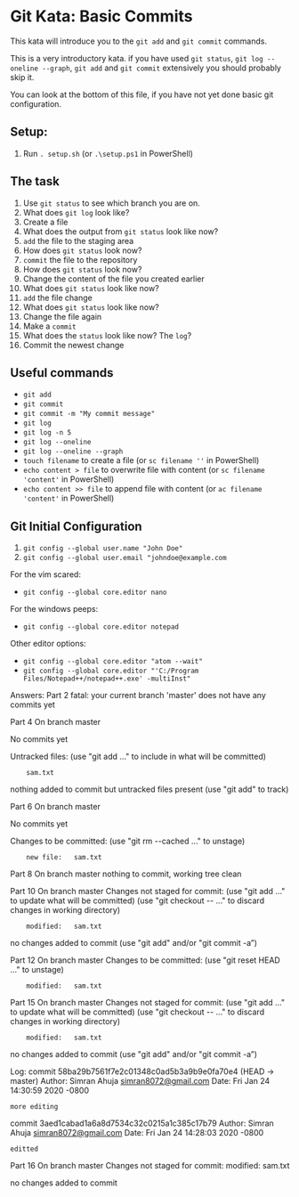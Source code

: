 # Git Kata: Basic Commits
This kata will introduce you to the `git add` and `git commit` commands.

This is a very introductory kata. if you have used `git status`, `git log --oneline --graph`, `git add` and `git commit` extensively you should probably skip it.

You can look at the bottom of this file, if you have not yet done basic git configuration.

## Setup:

1. Run `. setup.sh` (or `.\setup.ps1` in PowerShell)

## The task

1. Use `git status` to see which branch you are on.
2. What does `git log` look like?
3. Create a file
4. What does the output from `git status` look like now?
5. `add` the file to the staging area
6. How does `git status` look now?
7. `commit` the file to the repository
8. How does `git status` look now?
9. Change the content of the file you created earlier
10. What does `git status` look like now?
11. `add` the file change
12. What does `git status` look like now?
13. Change the file again
14. Make a `commit`
15. What does the `status` look like now? The `log`?
16. Commit the newest change

## Useful commands
- `git add`
- `git commit`
- `git commit -m "My commit message"`
- `git log`
- `git log -n 5`
- `git log --oneline`
- `git log --oneline --graph`
- `touch filename` to create a file (or `sc filename ''` in PowerShell)
- `echo content > file` to overwrite file with content (or `sc filename 'content'` in PowerShell)
- `echo content >> file` to append file with content (or `ac filename 'content'` in PowerShell)


## Git Initial Configuration
1. `git config --global user.name "John Doe"`
1. `git config --global user.email "johndoe@example.com`

For the vim scared:
- `git config --global core.editor nano`

For the windows peeps:
- `git config --global core.editor notepad`

Other editor options:
- `git config --global core.editor "atom --wait"`
- `git config --global core.editor "'C:/Program Files/Notepad++/notepad++.exe' -multiInst"`


Answers:
Part 2
fatal: your current branch 'master' does not have any commits yet

Part 4 
 On branch master

No commits yet

Untracked files:
  (use "git add <file>..." to include in what will be committed)

        sam.txt

nothing added to commit but untracked files present (use "git add" to track)

Part 6
On branch master

No commits yet

Changes to be committed:
  (use "git rm --cached <file>..." to unstage)

        new file:   sam.txt

Part 8
On branch master
nothing to commit, working tree clean

Part 10
On branch master
Changes not staged for commit:
  (use "git add <file>..." to update what will be committed)
  (use "git checkout -- <file>..." to discard changes in working directory)

        modified:   sam.txt

no changes added to commit (use "git add" and/or "git commit -a”)

Part 12
On branch master
Changes to be committed:
  (use "git reset HEAD <file>..." to unstage)

        modified:   sam.txt

Part 15
On branch master
Changes not staged for commit:
  (use "git add <file>..." to update what will be committed)
  (use "git checkout -- <file>..." to discard changes in working directory)

        modified:   sam.txt

no changes added to commit (use "git add" and/or "git commit -a”)

Log:
commit 58ba29b7561f7e2c01348c0ad5b3a9b9e0fa70e4 (HEAD -> master)
Author: Simran Ahuja <simran8072@gmail.com>
Date:   Fri Jan 24 14:30:59 2020 -0800

    more editing

commit 3aed1cabad1a6a8d7534c32c0215a1c385c17b79
Author: Simran Ahuja <simran8072@gmail.com>
Date:   Fri Jan 24 14:28:03 2020 -0800

    editted

Part 16
On branch master
Changes not staged for commit:
        modified:   sam.txt

no changes added to commit
